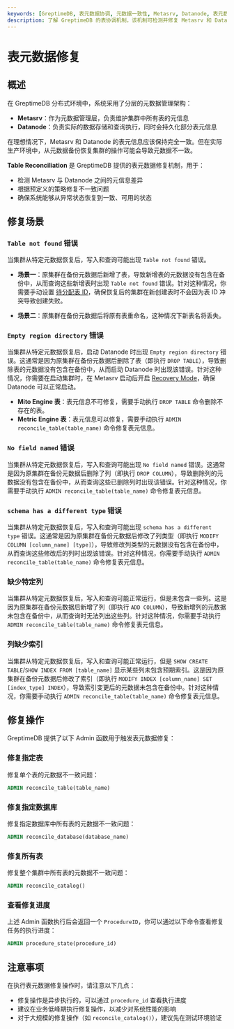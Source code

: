 ```yaml
---
keywords: [GreptimeDB, 表元数据协调, 元数据一致性, Metasrv, Datanode, 表元数据修复]
description: 了解 GreptimeDB 的表协调机制，该机制可检测并修复 Metasrv 和 Datanode 之间的元数据不一致问题。
---
```

# 表元数据修复

## 概述

在 GreptimeDB 分布式环境中，系统采用了分层的元数据管理架构：
- **Metasrv**：作为元数据管理层，负责维护集群中所有表的元信息
- **Datanode**：负责实际的数据存储和查询执行，同时会持久化部分表元信息

在理想情况下，Metasrv 和 Datanode 的表元信息应该保持完全一致。但在实际生产环境中，从元数据备份恢复集群的操作可能会导致元数据不一致。

**Table Reconciliation** 是 GreptimeDB 提供的表元数据修复机制，用于：
- 检测 Metasrv 与 Datanode 之间的元信息差异
- 根据预定义的策略修复不一致问题
- 确保系统能够从异常状态恢复到一致、可用的状态

## 修复场景

### `Table not found` 错误

当集群从特定元数据恢复后，写入和查询可能出现 `Table not found` 错误。

- **场景一**：原集群在备份元数据后新增了表，导致新增表的元数据没有包含在备份中，从而查询这些新增表时出现 `Table not found` 错误。针对这种情况，你需要手动设置 [待分配表 ID](/user-guide/deployments-administration/maintenance/sequence-management.md)，确保恢复后的集群在新创建表时不会因为表 ID 冲突导致创建失败。

- **场景二**：原集群在备份元数据后将原有表重命名，这种情况下新表名将丢失。

### `Empty region directory` 错误

当集群从特定元数据恢复后，启动 Datanode 时出现 `Empty region directory` 错误。这通常是因为原集群在备份元数据后删除了表（即执行 `DROP TABLE`），导致删除表的元数据没有包含在备份中，从而启动 Datanode 时出现该错误。针对这种情况，你需要在启动集群时，在 Metasrv 启动后开启 [Recovery Mode](/user-guide/deployments-administration/maintenance/recovery-mode.md)，确保 Datanode 可以正常启动。

- **Mito Engine 表**：表元信息不可修复，需要手动执行 `DROP TABLE` 命令删除不存在的表。
- **Metric Engine 表**：表元信息可以修复，需要手动执行 `ADMIN reconcile_table(table_name)` 命令修复表元信息。

### `No field named` 错误

当集群从特定元数据恢复后，写入和查询可能出现 `No field named` 错误。这通常是因为原集群在备份元数据后删除了列（即执行 `DROP COLUMN`），导致删除列的元数据没有包含在备份中，从而查询这些已删除列时出现该错误。针对这种情况，你需要手动执行 `ADMIN reconcile_table(table_name)` 命令修复表元信息。

### `schema has a different type` 错误

当集群从特定元数据恢复后，写入和查询可能出现 `schema has a different type` 错误。这通常是因为原集群在备份元数据后修改了列类型（即执行 `MODIFY COLUMN [column_name] [type]`），导致修改列类型的元数据没有包含在备份中，从而查询这些修改后的列时出现该错误。针对这种情况，你需要手动执行 `ADMIN reconcile_table(table_name)` 命令修复表元信息。

### 缺少特定列

当集群从特定元数据恢复后，写入和查询可能正常运行，但是未包含一些列。这是因为原集群在备份元数据后新增了列（即执行 `ADD COLUMN`），导致新增列的元数据未包含在备份中，从而查询时无法列出这些列。针对这种情况，你需要手动执行 `ADMIN reconcile_table(table_name)` 命令修复表元信息。

### 列缺少索引

当集群从特定元数据恢复后，写入和查询可能正常运行，但是 `SHOW CREATE TABLE`/`SHOW INDEX FROM [table_name]` 显示某些列未包含预期索引。这是因为原集群在备份元数据后修改了索引（即执行 `MODIFY INDEX [column_name] SET [index_type] INDEX`），导致索引变更后的元数据未包含在备份中。针对这种情况，你需要手动执行 `ADMIN reconcile_table(table_name)` 命令修复表元信息。

## 修复操作

GreptimeDB 提供了以下 Admin 函数用于触发表元数据修复：

### 修复指定表

修复单个表的元数据不一致问题：

```sql
ADMIN reconcile_table(table_name)
```

### 修复指定数据库

修复指定数据库中所有表的元数据不一致问题：

```sql
ADMIN reconcile_database(database_name)
```

### 修复所有表

修复整个集群中所有表的元数据不一致问题：

```sql
ADMIN reconcile_catalog()
```

### 查看修复进度

上述 Admin 函数执行后会返回一个 `ProcedureID`，你可以通过以下命令查看修复任务的执行进度：

```sql
ADMIN procedure_state(procedure_id)
```

## 注意事项

在执行表元数据修复操作时，请注意以下几点：

- 修复操作是异步执行的，可以通过 `procedure_id` 查看执行进度
- 建议在业务低峰期执行修复操作，以减少对系统性能的影响
- 对于大规模的修复操作（如 `reconcile_catalog()`），建议先在测试环境验证
